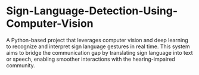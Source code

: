 # Sign-Language-Detection-Using-Computer-Vision
A Python-based project that leverages computer vision and deep learning to recognize and interpret sign language gestures in real time. This system aims to bridge the communication gap by translating sign language into text or speech, enabling smoother interactions with the hearing-impaired community.

